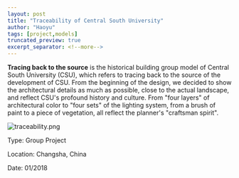 ```yaml
---
layout: post
title: "Traceability of Central South University"
author: "Haoyu"
tags: [project,models]
truncated_preview: true
excerpt_separator: <!--more-->
---
```


**Tracing back to the source** is the historical building group model of Central South University (CSU), which refers to tracing back to the source of the development of CSU. From the beginning of the design, we decided to show the architectural details as much as possible, close to the actual landscape, and reflect CSU's profound history and culture. From "four layers" of architectural color to "four sets" of the lighting system, from a brush of paint to a piece of vegetation, all reflect the planner's "craftsman spirit".

<!--more-->

![traceability.png](https://raw.githubusercontent.com/yohaoyu/image_repo/main/2022/08/18-18-15-07-traceability.png)

Type: Group Project

Location: Changsha, China

Date: 01/2018